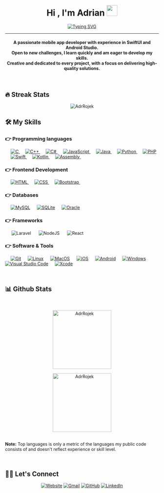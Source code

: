 <h1 align="center">Hi , I'm Adrian <img src="https://media.giphy.com/media/hvRJCLFzcasrR4ia7z/giphy.gif" width="35"></h1>
<p align="center">
  <a href="https://git.io/typing-svg"><img src="https://readme-typing-svg.herokuapp.com?font=Fira+Code&pause=1000&width=435&lines=3rd+year+IT+student;Mobile+App+Developer" alt="Typing SVG" /></a>
</p>
<hr/>
<h4 align="center">A passionate mobile app developer with experience in SwiftUI and Android Studio. <br />Open to new
                        challenges, I learn quickly and am eager to develop my skills. <br />Creative and dedicated to every
                        project, with a focus on delivering high-quality solutions.</h4>
<br>

## 🔥 Streak Stats

<p align="center"><img align="center" src="https://github-readme-streak-stats.herokuapp.com?user=AdrRojek&theme=highcontrast" alt="AdrRojek" /></p>

## 🛠️ My Skills

### 👉 Programming languages

<p align="left"> 
  &emsp; 
  <a href="https://www.cprogramming.com/" target="_blank"> 
    <img alt="C" src="https://img.shields.io/badge/C%20-%232370ED.svg?logo=c&logoColor=white">
  </a> 
  &emsp;
  <a href="https://www.w3schools.com/cpp/" target="_blank"> 
    <img alt="C++" src="https://img.shields.io/badge/C++%20-%2300599C.svg?logo=c%2B%2B&logoColor=white">
  </a> 
  &emsp;
  <a href="https://www.w3schools.com/cs/" target="_blank"> 
    <img alt="C#" src="https://custom-icon-badges.demolab.com/badge/C%23-%23239120.svg?logo=cshrp&logoColor=white">
  </a> 
  &emsp;
  <a href="https://developer.mozilla.org/en-US/docs/Web/JavaScript" target="_blank"> 
     <img alt="JavaScript" src="https://img.shields.io/badge/JavaScript%20-%23F7DF1E.svg?logo=javascript&logoColor=black">
   </a>
  &emsp;
  <a href="https://www.java.com" target="_blank"> 
    <img alt="Java" src="https://img.shields.io/badge/Java-%23007396.svg?logo=java&logoColor=white">
  </a>
  &emsp;
   <a href="https://www.python.org" target="_blank">
    <img alt="Python" src="https://img.shields.io/badge/Python%20-%2314354C.svg?logo=python&logoColor=white">
  </a>
  &emsp;
  <a href="https://www.php.net/">
    <img alt="PHP" src="https://img.shields.io/badge/PHP-%23777BB4.svg?logo=php&logoColor=white"/>
  </a>
&emsp; 
  <a href="https://developer.apple.com/swift/">
    <img alt="Swift" src="https://img.shields.io/badge/Swift-F54A2A?logo=swift&logoColor=white"/>
  </a>
&emsp;
  <a href="https://kotlinlang.org">
    <img alt="Kotlin" src="https://img.shields.io/badge/Kotlin-%237F52FF.svg?logo=kotlin&logoColor=white"/>
  </a>
&emsp;
  <a href="https://www.tutorialspoint.com/assembly_programming/assembly_introduction.htm">
    <img alt="Assembly" src="https://img.shields.io/badge/AssemblyScript-007AAC?logo=assemblyscript&logoColor=fff"/>
  </a>
&emsp;
</p>

### 👉 Frontend Development

<p align="left"> 
  &emsp; 
  <a href="https://www.w3.org/html/" target="_blank"> 
   <img alt="HTML" src="https://img.shields.io/badge/HTML5%20-%23E34F26.svg?logo=html5&logoColor=white">
  </a>   
  &emsp;
  <a href="https://www.w3schools.com/css/" target="_blank">
    <img alt="CSS" src="https://img.shields.io/badge/CSS%20-%231572B6.svg?logo=css3&logoColor=white">
  </a> 
   &emsp;
  <a href="https://getbootstrap.com" target="_blank"> 
    <img alt="Bootstrap" src="https://img.shields.io/badge/Bootstrap-%23563D7C.svg?style=flat&logo=bootstrap&logoColor=white"/>
  </a>
&emsp; 
</p>

### 👉 Databases

<p align="left">
  &emsp;
    <a href="https://www.mysql.com/"><img alt="MySQL" src="https://img.shields.io/badge/MySQL-00000F?style=flat&logo=mysql&logoColor=white"></a>
  &emsp;
    <a href="https://www.sqlite.org/"><img alt="SQLite" src ="https://img.shields.io/badge/SQLite-07405E?style=flat&logo=sqlite&logoColor=white"/></a>
  &emsp;
  <a href="https://www.oracle.com/"><img alt="Oracle" src ="https://custom-icon-badges.demolab.com/badge/Oracle-F80000?logo=oracle&logoColor=fff"/></a>
  &emsp;
</p>

### 👉 Frameworks
<p align="left">

&emsp;&ensp;![Laravel](https://img.shields.io/badge/Laravel-%23FF2D20.svg?logo=laravel&logoColor=white)
&emsp;&ensp;![NodeJS](https://img.shields.io/badge/Node.js-6DA55F?logo=node.js&logoColor=white)
&emsp;&ensp;![React](https://img.shields.io/badge/React-%2320232a.svg?logo=react&logoColor=%2361DAFB)
</p>

### 👉 Software & Tools

<p>
   &emsp;
    <a href="#"><img alt="Git" src="https://img.shields.io/badge/Git%20-%23F05033.svg?logo=git&logoColor=white"></a>
&emsp;
    <a href="#"><img alt="Linux" src="https://img.shields.io/badge/Linux-FCC624?style=flat&logo=linux&logoColor=black"></a>
  &emsp;
  <a href="#"><img alt="MacOS" src="https://img.shields.io/badge/macOS-000000?logo=apple&logoColor=F0F0F0"></a>
  &emsp;
  <a href="#"><img alt="iOS" src="https://img.shields.io/badge/iOS-000000?&logo=apple&logoColor=white"></a>
  &emsp;
  <a href="#"><img alt="Android" src="https://img.shields.io/badge/Android-3DDC84?logo=android&logoColor=white"></a>
  &emsp;
  <a href="#"><img alt="Windows" src="https://custom-icon-badges.demolab.com/badge/Windows-0078D6?logo=windows11&logoColor=white"></a>
  &emsp;
  <a href="#"><img alt="Visual Studio Code" src="https://img.shields.io/badge/Visual%20Studio%20Code-0078d7.svg?logo=visual-studio-code&logoColor=white"></a>
  &emsp;
  <a href="#"><img alt="Xcode" src="https://img.shields.io/badge/Xcode-007ACC?logo=Xcode&logoColor=white"></a>
  &emsp;
</p>

<br/>

## 📊 Github Stats 

  <br/>
  <p align="center">
    <a href="https://github.com/Candida18"><img align="center" src="https://github-readme-stats.vercel.app/api?username=AdrRojek&show_icons=true&locale=en&theme=algolia" alt="AdrRojek" height="192px"/></a>
	</p>
	<p  align="center">
	  <img src="https://github-readme-stats.vercel.app/api/top-langs?username=AdrRojek&show_icons=true&locale=en&layout=compact&theme=algolia" alt="AdrRojek" height="192px"/>
	</p>
  <br/>
  <b>Note:</b> Top languages is only a metric of the languages my public code consists of and doesn't reflect experience or skill level.
  </p>



<br/>

## 🙋‍♂️ Let's Connect

<p align="center">
  <a href="https://AdrRojek.github.io/"><img src="https://img.icons8.com/?size=30&id=ukIrz72UqICD&format=png&color=000000" alt="Website"/></a>
	<a href="mailto:adrrojek@gmail.com"><img src="https://img.icons8.com/?size=30&id=5k8WpCQ8U8Vw&format=png&color=000000" alt="Gmail"/></a>
	<a href="https://github.com/AdrRojek"><img src="https://img.icons8.com/?size=30&id=HGQomTX5FhZx&format=png&color=000000" alt="GitHub"/></a>
	<a href="www.linkedin.com/in/adrian-rojek-ar"><img src="https://img.icons8.com/?size=30&id=tvG-nQ3s2hZL&format=png&color=000000" alt="LinkedIn"/></a>
	
</p>

<!--img align="right" alt="Coding" width="450" src="https://camo.githubusercontent.com/6607041227d81f650340ff070cc2843518acad359b57e5bb054a9fb7127aa041/68747470733a2f2f63646e2e6472696262626c652e636f6d2f75736572732f323634363432332f73637265656e73686f74732f353530373139362f636f6d70757465722e676966" data-canonical-src="https://cdn.dribbble.com/users/2646423/screenshots/5507196/computer.gif" style="max-width:100%;"/-->
